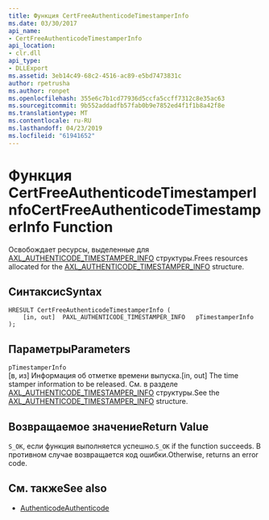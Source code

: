 ```yaml
---
title: Функция CertFreeAuthenticodeTimestamperInfo
ms.date: 03/30/2017
api_name:
- CertFreeAuthenticodeTimestamperInfo
api_location:
- clr.dll
api_type:
- DLLExport
ms.assetid: 3eb14c49-68c2-4516-ac89-e5bd7473831c
author: rpetrusha
ms.author: ronpet
ms.openlocfilehash: 355e6c7b1cd77936d5ccfa5ccff7312c8e35ac63
ms.sourcegitcommit: 9b552addadfb57fab0b9e7852ed4f1f1b8a42f8e
ms.translationtype: MT
ms.contentlocale: ru-RU
ms.lasthandoff: 04/23/2019
ms.locfileid: "61941652"
---
```

# <a name="certfreeauthenticodetimestamperinfo-function"></a><span data-ttu-id="befc0-102">Функция CertFreeAuthenticodeTimestamperInfo</span><span class="sxs-lookup"><span data-stu-id="befc0-102">CertFreeAuthenticodeTimestamperInfo Function</span></span>
<span data-ttu-id="befc0-103">Освобождает ресурсы, выделенные для [AXL_AUTHENTICODE_TIMESTAMPER_INFO](../../../../docs/framework/unmanaged-api/authenticode/axl-authenticode-timestamper-info-structure.md) структуры.</span><span class="sxs-lookup"><span data-stu-id="befc0-103">Frees resources allocated for the [AXL_AUTHENTICODE_TIMESTAMPER_INFO](../../../../docs/framework/unmanaged-api/authenticode/axl-authenticode-timestamper-info-structure.md) structure.</span></span>  
  
## <a name="syntax"></a><span data-ttu-id="befc0-104">Синтаксис</span><span class="sxs-lookup"><span data-stu-id="befc0-104">Syntax</span></span>  
  
```  
HRESULT CertFreeAuthenticodeTimestamperInfo (  
    [in, out]  PAXL_AUTHENTICODE_TIMESTAMPER_INFO   pTimestamperInfo  
);  
```  
  
## <a name="parameters"></a><span data-ttu-id="befc0-105">Параметры</span><span class="sxs-lookup"><span data-stu-id="befc0-105">Parameters</span></span>  
 `pTimestamperInfo`  
 <span data-ttu-id="befc0-106">[в, из] Информация об отметке времени выпуска.</span><span class="sxs-lookup"><span data-stu-id="befc0-106">[in, out] The time stamper information to be released.</span></span> <span data-ttu-id="befc0-107">См. в разделе [AXL_AUTHENTICODE_TIMESTAMPER_INFO](../../../../docs/framework/unmanaged-api/authenticode/axl-authenticode-timestamper-info-structure.md) структуры.</span><span class="sxs-lookup"><span data-stu-id="befc0-107">See the [AXL_AUTHENTICODE_TIMESTAMPER_INFO](../../../../docs/framework/unmanaged-api/authenticode/axl-authenticode-timestamper-info-structure.md) structure.</span></span>  
  
## <a name="return-value"></a><span data-ttu-id="befc0-108">Возвращаемое значение</span><span class="sxs-lookup"><span data-stu-id="befc0-108">Return Value</span></span>  
 <span data-ttu-id="befc0-109">`S_OK`, если функция выполняется успешно.</span><span class="sxs-lookup"><span data-stu-id="befc0-109">`S_OK` if the function succeeds.</span></span> <span data-ttu-id="befc0-110">В противном случае возвращается код ошибки.</span><span class="sxs-lookup"><span data-stu-id="befc0-110">Otherwise, returns an error code.</span></span>  
  
## <a name="see-also"></a><span data-ttu-id="befc0-111">См. также</span><span class="sxs-lookup"><span data-stu-id="befc0-111">See also</span></span>

- [<span data-ttu-id="befc0-112">Authenticode</span><span class="sxs-lookup"><span data-stu-id="befc0-112">Authenticode</span></span>](../../../../docs/framework/unmanaged-api/authenticode/index.md)
